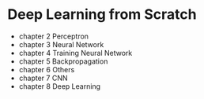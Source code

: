 # Deep Learning from Scratch

* chapter 2 Perceptron
* chapter 3 Neural Network
* chapter 4 Training Neural Network
* chapter 5 Backpropagation
* chapter 6 Others
* chapter 7 CNN
* chapter 8 Deep Learning
